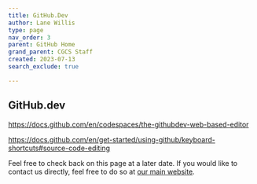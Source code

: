 ```yaml
---
title: GitHub.Dev
author: Lane Willis
type: page
nav_order: 3
parent: GitHub Home
grand_parent: CGCS Staff
created: 2023-07-13
search_exclude: true

---
```


## GitHub.dev

https://docs.github.com/en/codespaces/the-githubdev-web-based-editor

https://docs.github.com/en/get-started/using-github/keyboard-shortcuts#source-code-editing

Feel free to check back on this page at a later date. If you would like to contact us directly, feel free to do so at [our main website](https://thecgcs.org).